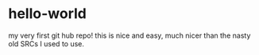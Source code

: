 # hello-world
my very first git hub repo!
this is nice and easy, much nicer than the nasty old SRCs I used to use.
